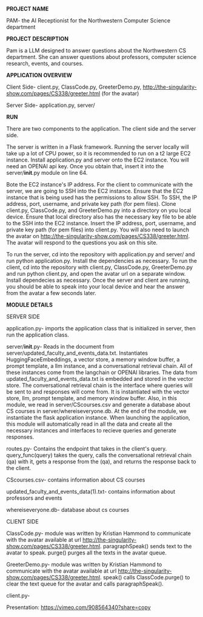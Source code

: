 **PROJECT NAME**

PAM- the AI Receptionist for the Northwestern Computer Science department

**PROJECT DESCRIPTION**

Pam is a LLM designed to answer questions about the Northwestern CS department. She can answer questions about professors, computer science research, events, and courses. 

**APPLICATION OVERVIEW**

Client Side- client.py, ClassCode.py, GreeterDemo.py, http://the-singularity-show.com/pages/CS338/greeter.html (for the avatar)

Server Side- application.py, server/

**RUN**

There are two components to the application. The client side and the server side. 

The server is written in a Flask framework. Running the server locally will take up a lot of CPU power, so it is recommended to run on a t2 large EC2 instance. Install application.py and server onto the EC2 instance. You will need an OPENAI api key. Once you obtain that, insert it into the server/__init__.py module on line 64.

Bote the EC2 instance's IP address. For the client to communicate with the server, we are going to SSH into the EC2 instance. Ensure that the EC2 instance that is being used has the permissions to allow SSH. To SSH, the IP address, port, username, and private key path (for pem files). Clone client.py, ClassCode.py, and GreeterDemo.py into a directory on you local device. Ensure that local directory also has the necessary key file to be able to the SSH into the EC2 instance. Insert the IP address, port, username, and private key path (for pem files) into client.py. You will also need to launch the avatar on http://the-singularity-show.com/pages/CS338/greeter.html. The avatar will respond to the questions you ask on this site. 

To run the server, cd into the repository with application.py and server/ and run python application.py. Install the dependencies as necessary.
To run the client, cd into the repository with client.py, ClassCode.py, GreeterDemo.py and run python client.py, and open the avatar url on a separate window. Install dependecies as necessary.
Once the server and client are running, you should be able to speak into your local device and hear the answer from the avatar a few seconds later.

**MODULE DETAILS**

SERVER SIDE

application.py- imports the application class that is initialized in server, then run the application class.

server/__init__.py- Reads in the document from server/updated_faculty_and_events_data.txt. Instantiates HuggingFaceEmbeddings, a vector store, a memory window buffer, a prompt template, a llm instance, and a conversational retrieval chain. All of these instances come from the langchain or OPENAI libraries. The data from updated_faculty_and_events_data.txt is embedded and stored in the vector store. The conversational retrieval chain is the interface where queries will be sent to and responses will come from. It is instantiated with the vector store, llm, prompt template, and memory window buffer. Also, in this module, we read in server/CScourses.csv and generate a database about CS courses in server/whereiseveryone.db. At the end of the module, we instantiate the flask application instance. When launching the application, this module will automatically read in all the data and create all the necessary instances and interfaces to recieve queries and generate responses.

routes.py- Contains the endpoint that takes in the client's query. query_func(query) takes the query, calls the conversational retrieval chain (qa) with it, gets a response from the (qa), and returns the response back to the client.

CScourses.csv- contains information about CS courses

updated_faculty_and_events_data(1).txt- contains information about professors and events

whereiseveryone.db- database about cs courses

CLIENT SIDE

ClassCode.py- module was written by Kristian Hammond to communicate with the avatar available at url http://the-singularity-show.com/pages/CS338/greeter.html. paragraphSpeak() sends text to the avatar to speak. purge() purges all the texts in the avatar queue.

GreeterDemo.py- module was written by Kristian Hammond to communicate with the avatar available at url http://the-singularity-show.com/pages/CS338/greeter.html. speak() calls ClassCode.purge() to clear the text queue for the avatar and calls paragraphSpeak().

client.py- 














Presentation: https://vimeo.com/908564340?share=copy
